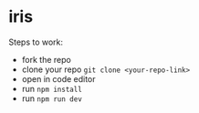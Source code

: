 # iris

Steps to work:
- fork the repo
- clone your repo `git clone <your-repo-link>`
- open in code editor
- run `npm install`
- run `npm run dev`


